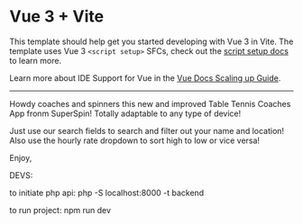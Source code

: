 # Vue 3 + Vite

This template should help get you started developing with Vue 3 in Vite. The template uses Vue 3 `<script setup>` SFCs, check out the [script setup docs](https://v3.vuejs.org/api/sfc-script-setup.html#sfc-script-setup) to learn more.

Learn more about IDE Support for Vue in the [Vue Docs Scaling up Guide](https://vuejs.org/guide/scaling-up/tooling.html#ide-support).

--------------------------------------------------------------------------------------------------------------------------------------------------------------

Howdy coaches and spinners this new and improved Table Tennis Coaches App fronm SuperSpin! Totally adaptable to any type of device! 

Just use our search fields to search and filter out your name and location! Also use the hourly rate dropdown to sort high to low or vice versa!

Enjoy,

DEVS:

to initiate php api: php -S localhost:8000 -t backend

to run project: npm run dev


